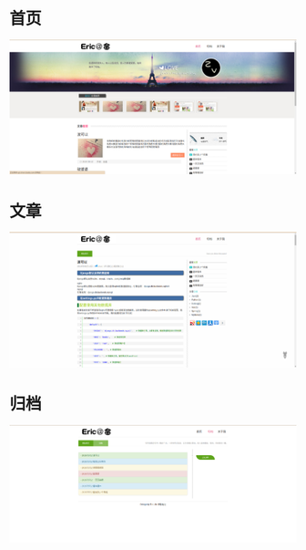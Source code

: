 # 首页
![login](https://github.com/Traeric/ProjectSource/blob/master/PersonalBlog/2.png)
# 文章
![login](https://github.com/Traeric/ProjectSource/blob/master/PersonalBlog/1.png)
# 归档
![login](https://github.com/Traeric/ProjectSource/blob/master/PersonalBlog/3.png)
